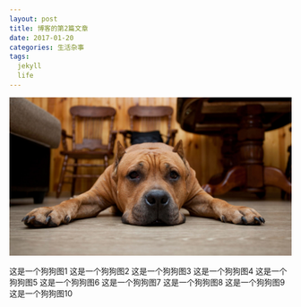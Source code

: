 ```yaml
---
layout: post
title: 博客的第2篇文章
date: 2017-01-20
categories: 生活杂事
tags:
  jekyll
  life
---
```


![text](/images/dog.jpg)

这是一个狗狗图1
这是一个狗狗图2
这是一个狗狗图3
这是一个狗狗图4
这是一个狗狗图5
这是一个狗狗图6
这是一个狗狗图7
这是一个狗狗图8
这是一个狗狗图9
这是一个狗狗图10
